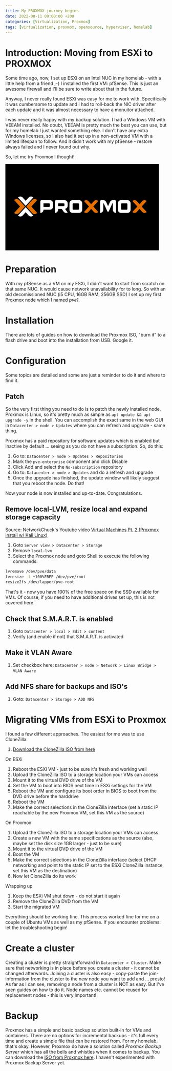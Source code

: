 ```yaml
---
title: My PROXMOX journey begins
date: 2022-08-11 09:00:00 +200
categories: [Virtualization, Proxmox]
tags: [virtualization, proxmox, opensource, hyperviser, homelab]
---
```


# Introduction: Moving from ESXi to PROXMOX
Some time ago, now, I set up ESXi on an Intel NUC in my homelab - with a little help from a friend ;-)
I installed the first VM: pfSense. This is just an awesome firewall and I'll be sure to write about that in the future.

Anyway, I never really found ESXi was easy for me to work with. Specifically it was cumbersome to update and I had to roll-back the NIC driver after each update and it was almost necessary to have a monuitor attached.

I was never really happy with my backup solution. I had a Windows VM with VEEAM installed. No doubt, VEEAM is pretty much the best you can use, but for my homelab I just wanted something else. I don't have any extra Windows licenses, so I also had it set up in a non-activated VM with a limited lifespan to follow. And it didn't work with my pfSense - restore always failed and I never found out why.

So, let me try Proxmox I thought!

![PROXMOX](/assets/proxmoxlogo.png)

# Preparation
With my pfSense as a VM on my ESXi, I didn't want to start from scratch on that same NUC. It would cause network unavailability for to long. So with an old decomissioned NUC (i5 CPU, 16GB RAM, 256GB SSD) I set up my first Proxmox node which I named *pve1*.

# Installation
There are lots of guides on how to download the Proxmox ISO, "burn it" to a flash drive and boot into the installation from USB. Google it.

# Configuration
Some topics are detailed and some are just a reminder to do it and where to find it.

## Patch
So the very first thing you need to do is to patch the newly installed node. Proxmox is Linux, so it's pretty much as simple as ```apt update && apt upgrade -y``` in the shell. You can accomplish the exact same in the web GUI in ```Datacenter > node > Updates``` where you can refresh and upgrade - same thing.

Proxmox has a paid repository for software updates which is enabled but inactive by default ... seeing as you do not have a subscription.
So, do this:

1. Go to: ```Datacenter > node > Updates > Repositories```
1. Mark the ```pve-enterprise``` component and click Disable
1. Click Add and select the ```No-subscription``` repository
1. Go to: ```Datacenter > node > Updates``` and do a refresh and upgrade
1. Once the upgrade has finished, the update window will likely suggest that you reboot the node. Do that!

Now your node is now installed and up-to-date. Congratulations.

## Remove local-LVM, resize local and expand storage capacity
Source: NetworkChuck's Youtube video [Virtual Machines Pt. 2 (Proxmox install w/ Kali Linux)](https://www.youtube.com/watch?v=_u8qTN3cCnQ)

1. Goto ```Server view > Datacenter > Storage```
1. Remove ```local-lvm```
1. Select the Proxmox node and goto Shell to execute the following commands:  
```bash
lvremove /dev/pve/data  
lvresize -l +100%FREE /dev/pve/root  
resize2fs /dev/lapper/pve-root
```

That's it - now you have 100% of the free space on the SSD available for VMs. Of course, if you need to have additional drives set up, this is not covered here.

## Check that S.M.A.R.T. is enabled
1. Goto ```Datacenter > local > Edit > content```
1. Verify (and enable if not) that S.M.A.R.T. is activated

## Make it VLAN Aware
1. Set checkbox here: ```Datacenter > node > Network > Linux Bridge > VLAN Aware```

## Add NFS share for backups and ISO's
1. Goto: ```Datacenter > Storage > ADD NFS```

# Migrating VMs from ESXi to Proxmox
I found a few different approaches. The easiest for me was to use CloneZilla:

1. [Download the CloneZilla ISO from here](https://clonezilla.org/downloads.php)

On ESXi
1. Reboot the ESXi VM - just to be sure it's fresh and working well
1. Upload the CloneZilla ISO to a storage location your VMs can access
1. Mount it to the virtual DVD drive of the VM
1. Set the VM to boot into BIOS next time in ESXi settings for the VM
1. Reboot the VM and configure its boot order in BIOS to boot from the DVD drive before the harddrive
1. Reboot the VM
1. Make the correct selections in the CloneZilla interface (set a static IP reachable by the new Proxmox VM, set this VM as the source)

On Proxmox
1. Upload the CloneZilla ISO to a storage location your VMs can access
1. Create a new VM with the same specifications as the source (also, maybe set the disk size 1GB larger - just to be sure)
1. Mount it to the virtual DVD drive of the VM
1. Boot the VM
1. Make the correct selections in the CloneZilla interface (select DHCP networking and point to the static IP set to the ESXi CloneZilla instance, set this VM as the destination)
1. Now let CloneZilla do its work

Wrapping up
1. Keep the ESXi VM shut down - do not start it again
1. Remove the CloneZilla DVD from the VM
1. Start the migrated VM

Everything should be working fine. This process worked fine for me on a couple of Ubuntu VMs as well as my pfSense. If you encounter problems: let the troubleshooting begin!

# Create a cluster
Creating a cluster is pretty straightforward in ```Datacenter > Cluster```. Make sure that networking is in place before you create a cluster - it cannot be changed afterwards. Joining a cluster is also easy - copy-paste the join-information from the cluster to the new node you want to add and ... presto!
As far as I can see, removing a node from a cluster is NOT as easy. But I've seen guides on how to do it.
Node names etc. cannot be reused for replacement nodes - this is very important!

# Backup
Proxmox has a simple and basic backup solution built-in for VMs and containers. There are no options for incremental backups - it's full every time and create a simple file that can be restored from.
For my homelab, that's okay. However, Proxmox do have a solution called *Proxmox Backup Server* which has all the bells and whistles when it comes to backup. You can download the [ISO from Proxmox here](https://www.proxmox.com/en/proxmox-backup-server). I haven't experimented with Proxmox Backup Server yet.
